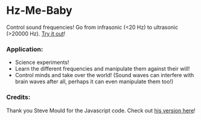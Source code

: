 # Hz-Me-Baby
Control sound frequencies! Go from infrasonic (&lt;20 Hz) to ultrasonic (>20000 Hz). [Try it out][page link]!

### Application:
- Science experiments!
- Learn the different frequencies and manipulate them against their will!
- Control minds and take over the world! (Sound waves can interfere with brain waves after all, perhaps it can even manipulate them too!)

### Credits:
Thank you Steve Mould for the Javascript code. Check out [his version here][original]!

[page link]: https://greturn.github.io/Hz-Me-Baby/
[original]: https://gist.github.com/steventhebrave/7c16a72fb940b05b5e5218390418b5bf
